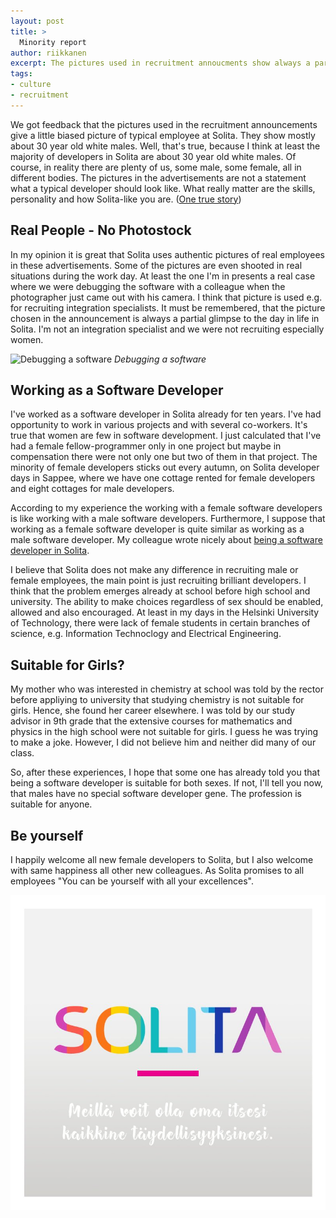 ```yaml
---
layout: post
title: >
  Minority report
author: riikkanen
excerpt: The pictures used in recruitment annoucments show always a partial glimpse of every day life in Solita. A little more in this minority report.
tags:
- culture
- recruitment
---
```


We got feedback that the pictures used in the recruitment announcements give a little biased picture of typical employee at Solita. They show mostly about 30 year old white males. Well, that's true, because I think at least the majority of developers in Solita are about 30 year old white males. Of course, in reality there are plenty of us, some male, some female, all in different bodies. The pictures in the advertisements are not a statement what a typical developer should look like. What really matter are the skills, personality and how Solita-like you are. ([One true story](http://dev.solita.fi/2017/04/07/solita-java-trainee.html))

## Real People - No Photostock

In my opinion it is great that Solita uses authentic pictures of real employees in these advertisements. Some of the pictures are even shooted in real situations during the work day. At least the one I'm in presents a real case where we were debugging the software with a colleague when the photographer just came out with his camera. I think that picture is used e.g. for recruiting integration specialists. It must be remembered, that the picture chosen in the announcement is always a partial glimpse to the day in life in Solita. I'm not an integration specialist and we were not recruiting especially women. 

![Debugging a software](/img/minority-report/debugging.jpg)
*Debugging a software*

## Working as a Software Developer

I've worked as a software developer in Solita already for ten years. I've had opportunity to work in various projects and with several co-workers. It's true that women are few in software development. I just calculated that I've had a female fellow-programmer only in one project but maybe in compensation there were not only one but two of them in that project. The minority of female developers sticks out every autumn, on Solita developer days in Sappee, where we have one cottage rented for female developers and eight cottages for male developers.

According to my experience the working with a female software developers is like working with a male software developers. Furthermore, I suppose that working as a female software developer is quite similar as working as a male software developer. My colleague wrote nicely about [being a software developer in Solita](http://dev.solita.fi/2017/03/24/being-a-software-designer-at-solita.html).

I believe that Solita does not make any difference in recruiting male or female employees, the main point is just recruiting brilliant developers. I think that the problem emerges already at school before high school and university. The ability to make choices regardless of sex should be enabled, allowed and also encouraged. At least in my days in the Helsinki University of Technology, there were lack of female students in certain branches of science, e.g. Information Technoclogy and Electrical Engineering.

## Suitable for Girls?

My mother who was interested in chemistry at school was told by the rector before appliying to university that studying chemistry is not suitable for girls. Hence, she found her career elsewhere. I was told by our study advisor in 9th grade that the extensive courses for mathematics and physics in the high school were not suitable for girls. I guess he was trying to make a joke. However, I did not believe him and neither did many of our class.

So, after these experiences, I hope that some one has already told you that being a software developer is suitable for both sexes. If not, I'll tell you now, that males have no special software developer gene. The profession is suitable for anyone.

## Be yourself

I happily welcome all new female developers to Solita, but I also welcome with same happiness all other new colleagues. As Solita promises to all employees "You can be yourself with all your excellences".

![You can be yourself with all your excellences](/img/minority-report/promise.jpg)